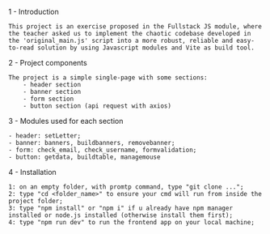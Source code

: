 1 - Introduction

    This project is an exercise proposed in the Fullstack JS module, where the teacher asked us to implement the chaotic codebase developed in the 'original_main.js' script into a more robust, reliable and easy-to-read solution by using Javascript modules and Vite as build tool.

2 - Project components

    The project is a simple single-page with some sections:
        - header section
        - banner section
        - form section
        - button section (api request with axios)

3 - Modules used for each section

    - header: setLetter;
    - banner: banners, buildbanners, removebanner;
    - form: check_email, check_username, formvalidation;
    - button: getdata, buildtable, managemouse

4 - Installation

    1: on an empty folder, with promtp command, type "git clone ...";
    2: type "cd <folder_name>" to ensure your cmd will run from inside the project folder;
    3: type "npm install" or "npm i" if u already have npm manager installed or node.js installed (otherwise install them first);
    4: type "npm run dev" to run the frontend app on your local machine;